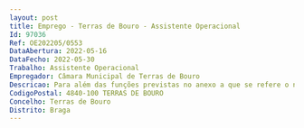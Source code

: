 ```yaml
--- 
layout: post
title: Emprego - Terras de Bouro - Assistente Operacional
Id: 97036
Ref: OE202205/0553
DataAbertura: 2022-05-16
DataFecho: 2022-05-30
Trabalho: Assistente Operacional
Empregador: Câmara Municipal de Terras de Bouro
Descricao: Para além das funções previstas no anexo a que se refere o n.º 2 do artigo 88.º Lei n.º 35 2014, de 20 de junho, Lei Geral do Trabalho em Funções Públicas, na sua atual redação  Preparar e organizar o trabalho, de acordo com as orientações recebidas, com as especificações técnicas e com as características das tarefas a executar  Preparar os materiais a aplicar na pavimentação  Preparar o terreno a revestir em função da natureza do trabalho a executar e do tipo de revestimento a aplicar  Assentar a pedra e elementos pré fabricados na superfície a revestir  Efetuar a manutenção reparação de pavimentos em calçada  Proceder à limpeza e conservação das máquinas e ferramentas de trabalho.
CodigoPostal: 4840-100 TERRAS DE BOURO
Concelho: Terras de Bouro
Distrito: Braga
--- 
```

